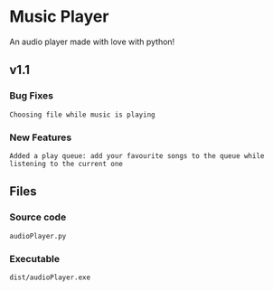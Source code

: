 # Music Player
An audio player made with love with python!

## v1.1
### Bug Fixes
    Choosing file while music is playing
### New Features
    Added a play queue: add your favourite songs to the queue while listening to the current one

## Files
### Source code
    audioPlayer.py
### Executable
    dist/audioPlayer.exe